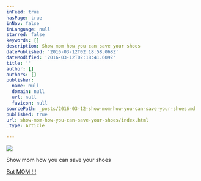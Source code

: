 ```yaml
---
inFeed: true
hasPage: true
inNav: false
inLanguage: null
starred: false
keywords: []
description: Show mom how you can save your shoes
datePublished: '2016-03-12T02:18:58.068Z'
dateModified: '2016-03-12T02:18:41.609Z'
title: ''
author: []
authors: []
publisher:
  name: null
  domain: null
  url: null
  favicon: null
sourcePath: _posts/2016-03-12-show-mom-how-you-can-save-your-shoes.md
published: true
url: show-mom-how-you-can-save-your-shoes/index.html
_type: Article

---
```

![](https://the-grid-user-content.s3-us-west-2.amazonaws.com/4f7eeabd-3115-4875-bd57-7adfa0e85b31.jpg)

Show mom how you can save your shoes

[But MOM !!!][0]

[0]: https://youtu.be/5jSdKtfmIzk
